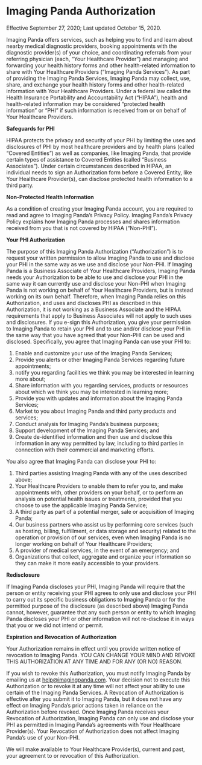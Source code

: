 # Imaging Panda Authorization

Effective September 27, 2020; Last updated October 15, 2020.


Imaging Panda offers services, such as helping you to find and learn about nearby medical diagnostic providers, booking appointments with the diagnostic provider(s) of your choice, and coordinating referrals from your referring physician (each, “Your Healthcare Provider”) and managing and forwarding your health history forms and other health-related information to share with Your Healthcare Providers (“Imaging Panda Services”). As part of providing the Imaging Panda Services, Imaging Panda may collect, use, share, and exchange your health history forms and other health-related information with Your Healthcare Providers. Under a federal law called the Health Insurance Portability and Accountability Act (“HIPAA”), health and health-related information may be considered “protected health information” or “PHI” if such information is received from or on behalf of Your Healthcare Providers.

**Safeguards for PHI**

HIPAA protects the privacy and security of your PHI by limiting the uses and disclosures of PHI by most healthcare providers and by health plans (called “Covered Entities”) as well as companies, like Imaging Panda, that provide certain types of assistance to Covered Entities (called “Business Associates”). Under certain circumstances described in HIPAA, an individual needs to sign an Authorization form before a Covered Entity, like Your Healthcare Provider(s), can disclose protected health information to a third party.

**Non-Protected Health Information**

As a condition of creating your Imaging Panda account, you are required to read and agree to Imaging Panda’s Privacy Policy. Imaging Panda’s Privacy Policy explains how Imaging Panda processes and shares information received from you that is not covered by HIPAA (“Non-PHI”).

**Your PHI Authorization**

The purpose of this Imaging Panda Authorization (“Authorization”) is to request your written permission to allow Imaging Panda to use and disclose your PHI in the same way as we use and disclose your Non-PHI. If Imaging Panda is a Business Associate of Your Healthcare Providers, Imaging Panda needs your Authorization to be able to use and disclose your PHI in the same way it can currently use and disclose your Non-PHI when Imaging Panda is not working on behalf of Your Healthcare Providers, but is instead working on its own behalf. Therefore, when Imaging Panda relies on this Authorization, and uses and discloses PHI as described in this Authorization, it is not working as a Business Associate and the HIPAA requirements that apply to Business Associates will not apply to such uses and disclosures.
If you e-sign this Authorization, you give your permission to Imaging Panda to retain your PHI and to use and/or disclose your PHI in the same way that you have agreed that your Non-PHI can be used and disclosed.
Specifically, you agree that Imaging Panda can use your PHI to:
1. Enable and customize your use of the Imaging Panda Services;
2. Provide you alerts or other Imaging Panda Services regarding future appointments;
3. notify you regarding facilities we think you may be interested in learning more about;
4. Share information with you regarding services, products or resources about which we think you may be interested in learning more;
5. Provide you with updates and information about the Imaging Panda Services;
6. Market to you about Imaging Panda and third party products and services;
7. Conduct analysis for Imaging Panda’s business purposes;
8. Support development of the Imaging Panda Services; and
9. Create de-identified information and then use and disclose this information in any way permitted by law, including to third parties in connection with their commercial and marketing efforts.

You also agree that Imaging Panda can disclose your PHI to:
1. Third parties assisting Imaging Panda with any of the uses described above;
2. Your Healthcare Providers to enable them to refer you to, and make appointments with, other providers on your behalf, or to perform an analysis on potential health issues or treatments, provided that you choose to use the applicable Imaging Panda Service;
3. A third party as part of a potential merger, sale or acquisition of Imaging Panda;
4. Our business partners who assist us by performing core services (such as hosting, billing, fulfillment, or data storage and security) related to the operation or provision of our services, even when Imaging Panda is no longer working on behalf of Your Healthcare Providers;
5. A provider of medical services, in the event of an emergency; and
6. Organizations that collect, aggregate and organize your information so they can make it more easily accessible to your providers.

**Redisclosure**

If Imaging Panda discloses your PHI, Imaging Panda will require that the person or entity receiving your PHI agrees to only use and disclose your PHI to carry out its specific business obligations to Imaging Panda or for the permitted purpose of the disclosure (as described above) Imaging Panda cannot, however, guarantee that any such person or entity to which Imaging Panda discloses your PHI or other information will not re-disclose it in ways that you or we did not intend or permit.

**Expiration and Revocation of Authorization**

Your Authorization remains in effect until you provide written notice of revocation to Imaging Panda. YOU CAN CHANGE YOUR MIND AND REVOKE THIS AUTHORIZATION AT ANY TIME AND FOR ANY (OR NO) REASON.

If you wish to revoke this Authorization, you must notify Imaging Panda by emailing us at help@imagingpanda.com. Your decision not to execute this Authorization or to revoke it at any time will not affect your ability to use certain of the Imaging Panda Services. A Revocation of Authorization is effective after you submit it to Imaging Panda, but it does not have any effect on Imaging Panda’s prior actions taken in reliance on the Authorization before revoked.
Once Imaging Panda receives your Revocation of Authorization, Imaging Panda can only use and disclose your PHI as permitted in Imaging Panda’s agreements with Your Healthcare Provider(s). Your Revocation of Authorization does not affect Imaging Panda’s use of your Non-PHI.

We will make available to Your Healthcare Provider(s), current and past, your agreement to or revocation of this Authorization.
